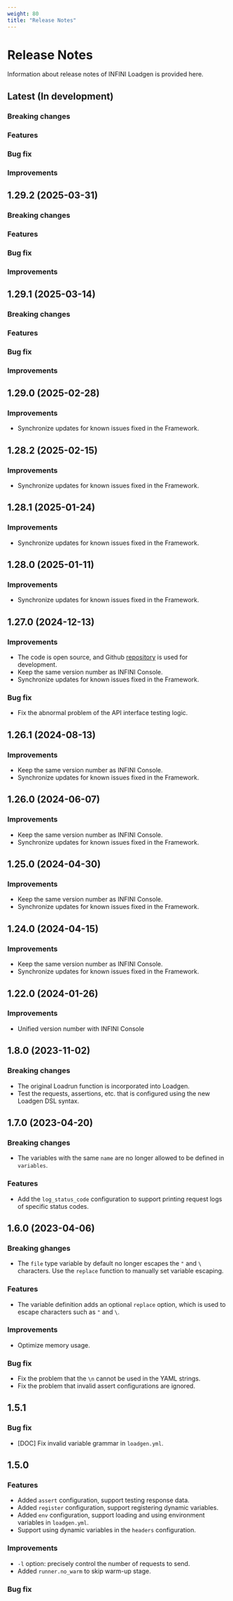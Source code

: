 ```yaml
---
weight: 80
title: "Release Notes"
---
```


# Release Notes

Information about release notes of INFINI Loadgen is provided here.

## Latest (In development)  
### Breaking changes  
### Features  
### Bug fix  
### Improvements  

## 1.29.2 (2025-03-31)
### Breaking changes  
### Features  
### Bug fix  
### Improvements  

## 1.29.1 (2025-03-14)
### Breaking changes  
### Features  
### Bug fix  
### Improvements  

## 1.29.0 (2025-02-28)

### Improvements

- Synchronize updates for known issues fixed in the Framework.

## 1.28.2 (2025-02-15)

### Improvements

- Synchronize updates for known issues fixed in the Framework.

## 1.28.1 (2025-01-24)

### Improvements

- Synchronize updates for known issues fixed in the Framework.

## 1.28.0 (2025-01-11)

### Improvements

- Synchronize updates for known issues fixed in the Framework.

## 1.27.0 (2024-12-13)

### Improvements

- The code is open source, and Github [repository](https://github.com/infinilabs/loadgen) is used for development.
- Keep the same version number as INFINI Console.
- Synchronize updates for known issues fixed in the Framework.

### Bug fix

- Fix the abnormal problem of the API interface testing logic.

## 1.26.1 (2024-08-13)

### Improvements

- Keep the same version number as INFINI Console.
- Synchronize updates for known issues fixed in the Framework.

## 1.26.0 (2024-06-07)

### Improvements

- Keep the same version number as INFINI Console.
- Synchronize updates for known issues fixed in the Framework.

## 1.25.0 (2024-04-30)

### Improvements

- Keep the same version number as INFINI Console.
- Synchronize updates for known issues fixed in the Framework.

## 1.24.0 (2024-04-15)

### Improvements

- Keep the same version number as INFINI Console.
- Synchronize updates for known issues fixed in the Framework.

## 1.22.0 (2024-01-26)

### Improvements

- Unified version number with INFINI Console

## 1.8.0 (2023-11-02)

### Breaking changes

- The original Loadrun function is incorporated into Loadgen.
- Test the requests, assertions, etc. that is configured using the new Loadgen DSL syntax.

## 1.7.0 (2023-04-20)

### Breaking changes

- The variables with the same `name` are no longer allowed to be defined in `variables`.

### Features

- Add the `log_status_code` configuration to support printing request logs of specific status codes.

## 1.6.0 (2023-04-06)

### Breaking ghanges

- The `file` type variable by default no longer escapes the `"` and `\` characters. Use the `replace` function to manually set variable escaping.

### Features

- The variable definition adds an optional `replace` option, which is used to escape characters such as `"` and `\`.

### Improvements

- Optimize memory usage.

### Bug fix

- Fix the problem that the `\n` cannot be used in the YAML strings.
- Fix the problem that invalid assert configurations are ignored.

## 1.5.1

### Bug fix

- [DOC] Fix invalid variable grammar in `loadgen.yml`.

## 1.5.0

### Features

- Added `assert` configuration, support testing response data.
- Added `register` configuration, support registering dynamic variables.
- Added `env` configuration, support loading and using environment variables in `loadgen.yml`.
- Support using dynamic variables in the `headers` configuration.

### Improvements

- `-l` option: precisely control the number of requests to send.
- Added `runner.no_warm` to skip warm-up stage.

### Bug fix

